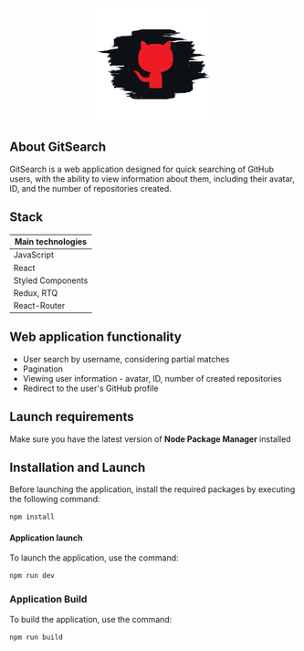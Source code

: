 <p align="center"><img src="https://raw.githubusercontent.com/lativesoog/gitsearch-users/master/public/img/logo.svg" alt="GitSearch"></p>

## About GitSearch

GitSearch is a web application designed for quick searching of GitHub users, with the ability to view information about them, including their avatar, ID, and the number of repositories created.

## Stack

| Main technologies |
| ----------------- |
| JavaScript        |
| React             |
| Styled Components |
| Redux, RTQ        |
| React-Router      |

## Web application functionality

- User search by username, considering partial matches
- Pagination
- Viewing user information - avatar, ID, number of created repositories
- Redirect to the user's GitHub profile

## Launch requirements

Make sure you have the latest version of **Node Package Manager** installed

## Installation and Launch

Before launching the application, install the required packages by executing the following command:

```bash
npm install
```

#### Application launch

To launch the application, use the command:

```bash
npm run dev
```

### Application Build

To build the application, use the command:

```bash
npm run build
```
